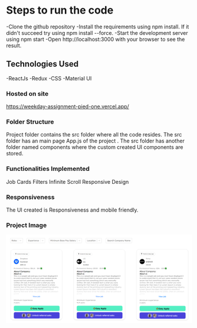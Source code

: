 # Steps to run the code

-Clone the github repository
-Install the requirements using npm install. If it didn't succeed try using npm install --force.
-Start the development server using npm start
-Open http://localhost:3000 with your browser to see the result.

## Technologies Used 

-ReactJs
-Redux
-CSS
-Material UI

### Hosted on site 
https://weekday-assignment-pied-one.vercel.app/

### Folder Structure
Project folder contains the src folder where all the code resides.
The src folder has an main page App.js of the project .
The src folder has another folder named components where the custom created UI components are stored.


### Functionalities Implemented
Job Cards
Filters
Infinite Scroll
Responsive Design

### Responsiveness
The UI created is Responsiveness and mobile friendly.

### Project Image
![alt text](image.png)